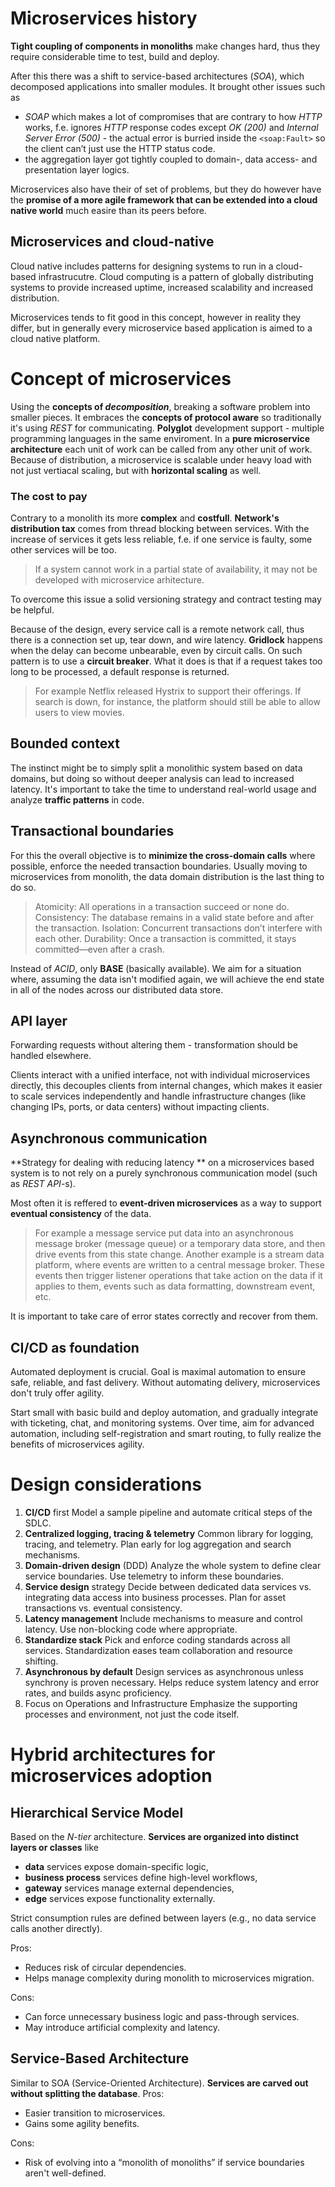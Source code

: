 # Microservices history
**Tight coupling of components in monoliths** make changes hard, thus they require considerable time to test, build and deploy.

After this there was a shift to service-based architectures (_SOA_), which decomposed applications into smaller modules. It brought other issues such as
* _SOAP_ which makes a lot of compromises that are contrary to how _HTTP_ works, f.e. ignores _HTTP_ response codes except _OK (200)_ and _Internal Server Error (500)_ - the actual error is burried inside the `<soap:Fault>` so the client can’t just use the HTTP status code.
* the aggregation layer got tightly coupled to domain-, data access- and presentation layer logics.

Microservices also have their of set of problems, but they do however have the **promise of a more agile framework that can be extended into a cloud native world** much easire than its peers before.
## Microservices and cloud-native
Cloud native includes patterns for designing systems to run in a cloud-based infrastrucutre. Cloud computing is a pattern of globally distributing systems to provide increased uptime, increased scalability and increased distribution. 

Microservices tends to fit good in this concept, however in reality they differ, but in generally every microservice based application is aimed to a cloud native platform.
# Concept of microservices 
Using the **concepts of _decomposition_**, breaking a software problem into smaller pieces.
It embraces the **concepts of protocol aware** so traditionally it's using _REST_ for communicating.
**Polyglot** development support - multiple programming languages in the same enviroment.
In a **pure microservice architecture** each unit of work can be called from any other unit of work.
Because of distribution, a microservice is scalable under heavy load with not just vertiacal scaling, but with **horizontal scaling** as well. 
### The cost to pay
Contrary to a monolith its more **complex** and **costfull**. 
**Network's distribution tax** comes from thread blocking between services.
With the increase of services it gets less reliable, f.e. if one service is faulty, some other services will be too.
> If a system cannot work in a partial state of availability, it may not be developed with microservice arhitecture.

To overcome this issue a solid versioning strategy and contract testing may be helpful.

Because of the design, every service call is a remote network call, thus there is a connection set up, tear down, and wire latency. **Gridlock** happens when the delay can become unbearable, even by circuit calls. On such pattern is to use a **circuit breaker**. What it does is that if a request takes too long to be processed, a default response is returned. 
> For example Netflix released Hystrix to support their offerings. If search is down, for instance, the platform should still be able to allow users to view movies.
## Bounded context
The instinct might be to simply split a monolithic system based on data domains, but doing so without deeper analysis can lead to increased latency. It's important to take the time to understand real-world usage and analyze **traffic patterns** in code.
## Transactional boundaries
For this the overall objective is to **minimize the cross-domain calls** where possible, enforce the needed transaction boundaries. Usually moving to microservices from monolith, the data domain distribution is the last thing to do so.

> Atomicity: All operations in a transaction succeed or none do.
> Consistency: The database remains in a valid state before and after the transaction.
> Isolation: Concurrent transactions don’t interfere with each other. 
> Durability: Once a transaction is committed, it stays committed—even after a crash.
> 
Instead of _ACID_, only **BASE** (basically available). We aim for a situation where, assuming the data isn't modified again, we will achieve the end state in all of the nodes across our distributed data store.
## API layer
Forwarding requests without altering them - transformation should be handled elsewhere.

Clients interact with a unified interface, not with individual microservices directly, this decouples clients from internal changes, which makes it easier to scale services independently and handle infrastructure changes (like changing IPs, ports, or data centers) without impacting clients.
## Asynchronous communication
**Strategy for dealing with reducing latency ** on a microservices based system is to not rely on a purely synchronous communication model (such as _REST API_-s).

Most often it is reffered to **event-driven microservices** as a way to support **eventual consistency** of the data.
> For example a message service put data into an asynchronous message broker (message queue) or a temporary data store, and then drive events from this state change.
> Another example is a stream data platform, where events are written to a central message broker. These events then trigger listener operations that take action on the data if it applies to them, events such as data formatting, downstream event, etc.

It is important to take care of error states correctly and recover from them.
## CI/CD as foundation
Automated deployment is crucial. Goal is maximal automation to ensure safe, reliable, and fast delivery. Without automating delivery, microservices don't truly offer agility.

Start small with basic build and deploy automation, and gradually integrate with ticketing, chat, and monitoring systems. Over time, aim for advanced automation, including self-registration and smart routing, to fully realize the benefits of microservices agility.
# Design considerations
1. **CI/CD** first
Model a sample pipeline and automate critical steps of the SDLC.
2. **Centralized logging, tracing & telemetry**
Common library for logging, tracing, and telemetry.
Plan early for log aggregation and search mechanisms.
3. **Domain-driven design** (DDD)
Analyze the whole system to define clear service boundaries.
Use telemetry to inform these boundaries.
4. **Service design** strategy
Decide between dedicated data services vs. integrating data access into business processes.
Plan for asset transactions vs. eventual consistency.
5. **Latency management**
Include mechanisms to measure and control latency.
Use non-blocking code where appropriate.
6. **Standardize stack**
Pick and enforce coding standards across all services.
Standardization eases team collaboration and resource shifting.
7. **Asynchronous by default**
Design services as asynchronous unless synchrony is proven necessary.
Helps reduce system latency and error rates, and builds async proficiency.
8. Focus on Operations and Infrastructure
Emphasize the supporting processes and environment, not just the code itself.
# Hybrid architectures for microservices adoption
## Hierarchical Service Model
Based on the _N-tier_ architecture.
**Services are organized into distinct layers or classes** like
- **data** services expose domain-specific logic,
- **business process** services define high-level workflows,
- **gateway** services manage external dependencies,
- **edge** services expose functionality externally.

Strict consumption rules are defined between layers (e.g., no data service calls another directly).

Pros: 
- Reduces risk of circular dependencies.
- Helps manage complexity during monolith to microservices migration. 

Cons:
- Can force unnecessary business logic and pass-through services.
- May introduce artificial complexity and latency.
## Service-Based Architecture
Similar to SOA (Service-Oriented Architecture).
**Services are carved out without splitting the database**.
Pros:
- Easier transition to microservices.
- Gains some agility benefits.

Cons:
- Risk of evolving into a “monolith of monoliths” if service boundaries aren't well-defined.
<!--stackedit_data:
eyJoaXN0b3J5IjpbLTE4MjA0MzM2MzgsMTE1MDMwNDkyMiwxNT
gzOTY3MDczLDE3NzgwOTgyMDksLTE2MTkzMjkwNTUsNjcxMzk5
NjQ2XX0=
-->